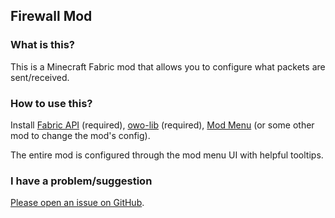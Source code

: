 ## Firewall Mod

### What is this?

This is a Minecraft Fabric mod that allows you to configure what packets are sent/received.

### How to use this?

Install [Fabric API](https://modrinth.com/mod/fabric-api) (required), [owo-lib](https://modrinth.com/mod/owo-lib) (required), [Mod Menu](https://modrinth.com/mod/modmenu) (or some other mod to change the mod's config).

The entire mod is configured through the mod menu UI with helpful tooltips.

### I have a problem/suggestion

[Please open an issue on GitHub](https://github.com/Bamberghh/firewall/issues/new/choose).
